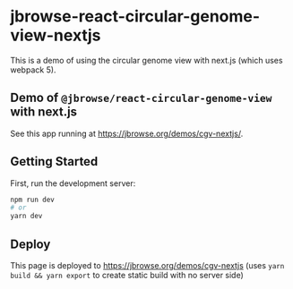 # jbrowse-react-circular-genome-view-nextjs

This is a demo of using the circular genome view with next.js (which uses
webpack 5).

## Demo of `@jbrowse/react-circular-genome-view` with next.js

See this app running at https://jbrowse.org/demos/cgv-nextjs/.

## Getting Started

First, run the development server:

```bash
npm run dev
# or
yarn dev
```

## Deploy

This page is deployed to https://jbrowse.org/demos/cgv-nextjs (uses
`yarn build && yarn export` to create static build with no server side)
